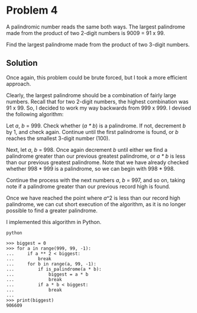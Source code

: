 # Problem 4

A palindromic number reads the same both ways. The largest palindrome made from the product of two 2-digit numbers is 9009 = 91 x 99.

Find the largest palindrome made from the product of two 3-digit numbers.

## Solution

Once again, this problem could be brute forced, but I took a more
efficient approach.

Clearly, the largest palindrome should be a combination of fairly large numbers.
Recall that for two 2-digit numbers, the highest combination was 91 x 99.
So, I decided to work my way backwards from 999 x 999. I devised the following algorithm:

Let *a*, *b* = 999. Check whether (*a * b*) is a palindrome. If not, decrement *b* by 1, and
check again. Continue until the first palindrome is found, or *b* reaches the smallest 3-digit number (100).

Next, let *a*, *b* = 998. Once again decrement *b* until either we find a palindrome
greater than our previous greatest palindrome, or *a * b* is less than our previous greatest palindrome. Note that we have already checked whether 998 * 999 is a palindrome, so we can begin with 998 * 998.

Continue the process with the next numbers *a*, *b* = 997, and so on, taking note if a
palindrome greater than our previous record high is found.

Once we have reached the point where *a*^2 is less than our record high palindrome, we can
cut short execution of the algorithm, as it is no longer possible to find a greater palindrome.

I implemented this algorithm in Python.

`python`
```
>>> biggest = 0
>>> for a in range(999, 99, -1):
...     if a ** 2 < biggest:
...         break
...     for b in range(a, 99, -1):
...         if is_palindrome(a * b):
...             biggest = a * b
...             break
...         if a * b < biggest:
...             break
... 
>>> print(biggest)
906609
```